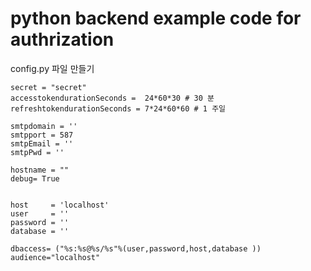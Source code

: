 # python backend example code for authrization 


config.py 파일 만들기

```
secret = "secret"
accesstokendurationSeconds =  24*60*30 # 30 분
refreshtokendurationSeconds = 7*24*60*60 # 1 주일

smtpdomain = ''
smtpport = 587
smtpEmail = ''
smtpPwd = ''

hostname = ""
debug= True


host     = 'localhost'
user     = ''
password = ''
database = ''

dbaccess= ("%s:%s@%s/%s"%(user,password,host,database ))
audience="localhost"

```